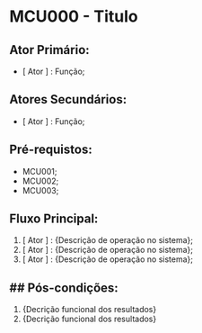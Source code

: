 # MCU000 - Titulo 

## Ator Primário:
-  [ Ator ] : Função; 

## Atores Secundários:
-  [ Ator ] : Função;

## Pré-requistos:
  -  MCU001;
  -  MCU002;
  -  MCU003;

## Fluxo Principal:
  1) [ Ator ] : {Descrição de operação no sistema};
  2) [ Ator ] : {Descrição de operação no sistema};
  3) [ Ator ] : {Descrição de operação no sistema};

## ##  Pós-condições:
  1) {Decrição funcional dos resultados}
  2) {Decrição funcional dos resultados}